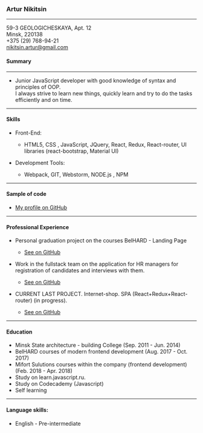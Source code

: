 ### Artur Nikitsin

---

59-3 GEOLOGICHESKAYA,  Apt.  12 <br>
Minsk, 220138 <br>
+375 (29) 768-94-21 <br>
nikitsin.artur@gmail.com

#### Summary

---
+ Junior JavaScript developer with good knowledge of syntax and principles of OOP. <br>
I always strive to learn new things, quickly learn and try to do the tasks efficiently and on time.
---
#### Skills


+ Front-End:
  + HTML5, CSS , JavaScript,  JQuery, React, Redux, React-router, UI libraries (react-bootstrap,
                        Material UI)
  
+ Development Tools:
   + Webpack, GIT, Webstorm, NODE.js , NPM
 ---
#### Sample of code
   
 
 + [My profile on GitHub](https://github.com/artur-nikitsin)
 
 ---
#### Professional Experience 
 
 + Personal graduation project on the courses BelHARD - Landing Page   
     + [See on GitHub](https://github.com/artur-nikitsin/BelHard)
  
  + Work in the fullstack team on the application for HR managers for registration of candidates and 
  interviews with them.     
      + [See on GitHub](https://github.com/artur-nikitsin/Training-team-4)
 + CURRENT LAST PROJECT. Internet-shop. SPA (React+Redux+React-router) (in progress).  
      + [See on GitHub](https://github.com/artur-nikitsin/derevenskoe)
      
---
#### Education
+ Minsk State architecture - building College  (Sep. 2011 - Jun. 2014)
+ BelHARD courses of modern  frontend development (Aug. 2017 - Oct. 2017) 
+ Mifort Sulutions courses within the company (frontend development)      (Feb. 2018 - Apr. 2018) 
+ Study on learn.javascript.ru.
+ Study on 	Codecademy (Javascript)
+ Self learning
---
#### Language skills:

+ English - Pre-intermediate